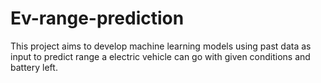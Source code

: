 # Ev-range-prediction
This project aims to develop machine learning models using past data as input to predict range a electric vehicle can go with given conditions and battery left.
